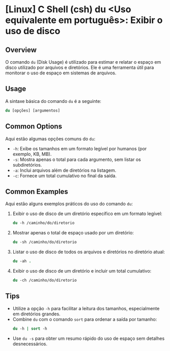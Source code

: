 # [Linux] C Shell (csh) du <Uso equivalente em português>: Exibir o uso de disco

## Overview
O comando `du` (Disk Usage) é utilizado para estimar e relatar o espaço em disco utilizado por arquivos e diretórios. Ele é uma ferramenta útil para monitorar o uso de espaço em sistemas de arquivos.

## Usage
A sintaxe básica do comando `du` é a seguinte:

```csh
du [opções] [argumentos]
```

## Common Options
Aqui estão algumas opções comuns do `du`:

- `-h`: Exibe os tamanhos em um formato legível por humanos (por exemplo, KB, MB).
- `-s`: Mostra apenas o total para cada argumento, sem listar os subdiretórios.
- `-a`: Inclui arquivos além de diretórios na listagem.
- `-c`: Fornece um total cumulativo no final da saída.

## Common Examples
Aqui estão alguns exemplos práticos do uso do comando `du`:

1. Exibir o uso de disco de um diretório específico em um formato legível:
   ```csh
   du -h /caminho/do/diretorio
   ```

2. Mostrar apenas o total de espaço usado por um diretório:
   ```csh
   du -sh /caminho/do/diretorio
   ```

3. Listar o uso de disco de todos os arquivos e diretórios no diretório atual:
   ```csh
   du -ah .
   ```

4. Exibir o uso de disco de um diretório e incluir um total cumulativo:
   ```csh
   du -ch /caminho/do/diretorio
   ```

## Tips
- Utilize a opção `-h` para facilitar a leitura dos tamanhos, especialmente em diretórios grandes.
- Combine `du` com o comando `sort` para ordenar a saída por tamanho:
  ```csh
  du -h | sort -h
  ```
- Use `du -s` para obter um resumo rápido do uso de espaço sem detalhes desnecessários.
